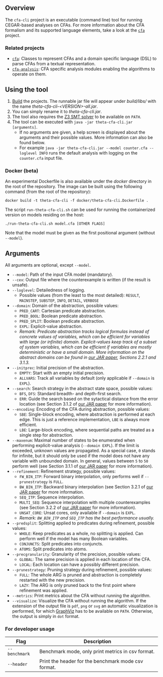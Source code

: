 ## Overview

The `cfa-cli` project is an executable (command line) tool for running CEGAR-based analyses on CFAs.
For more information about the CFA formalism and its supported language elements, take a look at the [`cfa`](../cfa/README.md) project.

### Related projects

* [`cfa`](../cfa/README.md): Classes to represent CFAs and a domain specific language (DSL) to parse CFAs from a textual representation.
* [`cfa-analysis`](../cfa-analysis/README.md): CFA specific analysis modules enabling the algorithms to operate on them.

## Using the tool

1. [Build](../../doc/Build.md) the projects.
The runnable jar file will appear under _build/libs/_ with the name _theta-cfa-cli-\<VERSION\>-all.jar_.
2. You can simply rename it to _theta-cfa-cli.jar_.
3. The tool also requires the [Z3 SMT solver](../../doc/Build.md) to be available on `PATH`.
4. The tool can be executed with `java -jar theta-cfa-cli.jar [arguments]`.
    - If no arguments are given, a help screen is displayed about the arguments and their possible values.
    More information can also be found below.
    - For example `java -jar theta-cfa-cli.jar --model counter.cfa --loglevel INFO` runs the default analysis with logging on the `counter.cfa` input file.

### Docker (beta)

An experimental Dockerfile is also available under the _docker_ directory in the root of the repository.
The image can be built using the following command (from the root of the repository):
```
docker build -t theta-cfa-cli -f docker/theta-cfa-cli.Dockerfile .
```

The script `run-theta-cfa-cli.sh` can be used for running the containerized version on models residing on the host:
```
./run-theta-cfa-cli.sh model.cfa [OTHER FLAGS]
```
Note that the model must be given as the first positional argument (without `--model`).

## Arguments

All arguments are optional, except `--model`.

- `--model`: Path of the input CFA model (mandatory).
- `--cex`: Output file where the counterexample is written (if the result is unsafe).
- `--loglevel`: Detailedness of logging.
  - Possible values (from the least to the most detailed): `RESULT`, `MAINSTEP`, `SUBSTEP`, `INFO`, `DETAIL`, `VERBOSE`
- `--domain`: Domain of the abstraction, possible values:
  - `PRED_CART`: Cartesian predicate abstraction.
  - `PRED_BOOL`: Boolean predicate abstraction.
  - `PRED_SPLIT`: Boolean predicate abstraction.
  - `EXPL`: Explicit-value abstraction.
  - _Remark: Predicate abstraction tracks logical formulas instead of concrete values of variables, which can be efficient for variables with large (or infinite) domain.
  Explicit-values keep track of a subset of system variables, which can be efficient if variables are mostly deterministic or have a small domain.
  More information on the abstract domains can be found in [our JAR paper](https://link.springer.com/content/pdf/10.1007%2Fs10817-019-09535-x.pdf), Sections 2.2.1 and 3.1.3._
- `--initprec`: Initial precision of the abstraction.
  - `EMPTY`: Start with an empty initial precision.
  - `ALLVARS`: Track all variables by default (only applicable if `--domain` is `EXPL`).
- `--search`: Search strategy in the abstract state space, possible values:
  - `BFS`, `DFS`: Standard breadth- and depth-first search.
  - `ERR`: Guide the search based on the sytactical distance from the error location (see Section 3.1.2 of [our JAR paper](https://link.springer.com/content/pdf/10.1007%2Fs10817-019-09535-x.pdf) for more information).
- `--encoding`: Encoding of the CFA during abstraction, possible values:
  - `SBE`: Single-block encoding, where abstraction is performed at each edge.
  This is just a reference implementation, `LBE` is always more efficient.
  - `LBE`: Large-block encoding, where sequential paths are treated as a single step for abstraction.
- `--maxenum`: Maximal number of states to be enumerated when performing explicit-value analysis (`--domain EXPL`).
If the limit is exceeded, unknown values are propagated.
As a special case, `0` stands for infinite, but it should only be used if the model does not have any variable with unbounded domain.
In general, values between `5` to `50` perform well (see Section 3.1.1 of [our JAR paper](https://link.springer.com/content/pdf/10.1007%2Fs10817-019-09535-x.pdf) for more information).
- `--refinement`: Refinement strategy, possible values:
  - `FW_BIN_ITP`: Forward binary interpolation, only performs well if `--prunestrategy` is `FULL`.
  - `BW_BIN_ITP`: Backward binary interpolation (see Section 3.2.1 of [our JAR paper](https://link.springer.com/content/pdf/10.1007%2Fs10817-019-09535-x.pdf) for more information.
  - `SEQ_ITP`: Sequence interpolation.
  - `MULTI_SEQ`: Sequence interpolation with multiple counterexamples (see Section 3.2.2 of [our JAR paper](https://link.springer.com/content/pdf/10.1007%2Fs10817-019-09535-x.pdf) for more information).
  - `UNSAT_CORE`: Unsat cores, only available if `--domain` is `EXPL`.
  - _Remark: `BW_BIN_ITP` and `SEQ_ITP` has the best performance usually._
- `--predsplit`: Splitting applied to predicates during refinement, possible values:
  - `WHOLE`: Keep predicates as a whole, no splitting is applied. Can perform well if the model has many Boolean variables.
  - `CONJUNCTS`: Split predicates into conjuncts.
  - `ATOMS`: Split predicates into atoms.
- `--precgranularity`: Granularity of the precision, possible values:
  - `GLOBAL`: The same precision is applied in each location of the CFA.
  - `LOCAL`: Each location can have a possibly different precision.
- `--prunestrategy`: Pruning strategy during refinement, possible values:
  - `FULL`: The whole ARG is pruned and abstraction is completely restarted with the new precision.
  - `LAZY`: The ARG is only pruned back to the first point where refinement was applied.
- `--metrics`: Print metrics about the CFA without running the algorithm.
- `--visualize`: Visualize the CFA without running the algorithm.
If the extension of the output file is `pdf`, `png` or `svg` an automatic visualization is performed, for which [GraphViz](../../doc/Build.md) has to be available on `PATH`.
Otherwise, the output is simply in `dot` format.

### For developer usage

| Flag | Description |
|--|--|
| `--benchmark` | Benchmark mode, only print metrics in csv format. |
| `--header` | Print the header for the benchmark mode csv format. |